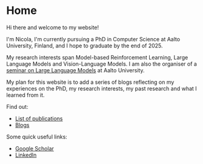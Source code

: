 # Home
Hi there and welcome to my website!

I'm Nicola, I'm currently pursuing a PhD in Computer Science at Aalto University, Finland, and I hope to graduate by the end of 2025. 

My research interests span Model-based Reinforcement Learning, Large Language Models and Vision-Language Models. I am also the organiser of a [seminar on Large Language Models](https://www.aalto.fi/en/department-of-computer-science/llm-seminar) at Aalto University.

My plan for this website is to add a series of blogs reflecting on my experiences on the PhD, my research interests, my past research and what I learned from it.

Find out:
- [List of publications](publications.md)
- [Blogs](blog.md)


Some quick useful links:
- [Google Scholar](https://scholar.google.it/citations?user=tXmPE94AAAAJ&hl=en)
- [LinkedIn](https://www.linkedin.com/in/nicola-dainese/)
